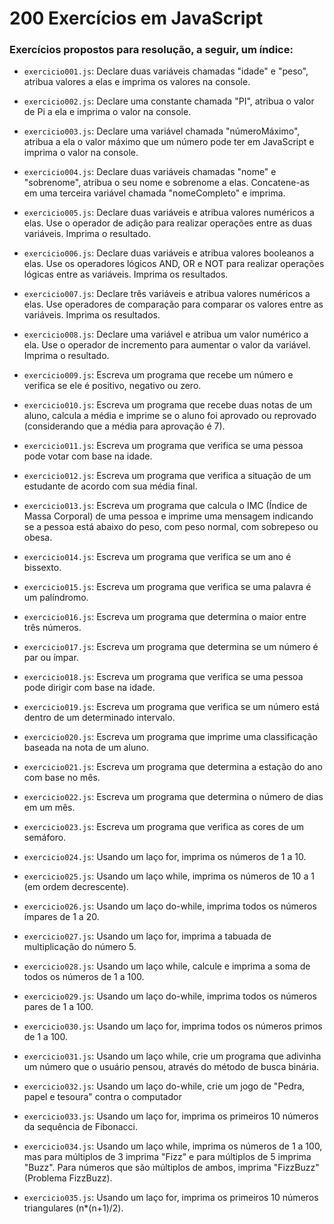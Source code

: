 # 200 Exercícios em JavaScript
### Exercícios propostos para resolução, a seguir, um índice:

- `exercicio001.js`: Declare duas variáveis chamadas "idade" e "peso", atribua valores a elas e imprima os valores na console.

- `exercicio002.js`: Declare uma constante chamada "PI", atribua o valor de Pi a ela e imprima o valor na console.

- `exercicio003.js`: Declare uma variável chamada "númeroMáximo", atribua a ela o valor máximo que um número pode ter em JavaScript e imprima o valor na console.

- `exercicio004.js`: Declare duas variáveis chamadas "nome" e "sobrenome", atribua o seu nome e sobrenome a elas. Concatene-as em uma terceira variável chamada "nomeCompleto" e imprima.

- `exercicio005.js`: Declare duas variáveis e atribua valores numéricos a elas. Use o operador de adição para realizar operações entre as duas variáveis. Imprima o resultado.

- `exercicio006.js`: Declare duas variáveis e atribua valores booleanos a elas. Use os operadores lógicos AND, OR e NOT para realizar operações lógicas entre as variáveis. Imprima os resultados.

- `exercicio007.js`: Declare três variáveis e atribua valores numéricos a elas. Use operadores de comparação para comparar os valores entre as variáveis. Imprima os resultados.

- `exercicio008.js`: Declare uma variável e atribua um valor numérico a ela. Use o operador de incremento para aumentar o valor da variável. Imprima o resultado.

- `exercicio009.js`: Escreva um programa que recebe um número e verifica se ele é positivo, negativo ou zero.

- `exercicio010.js`: Escreva um programa que recebe duas notas de um aluno, calcula a média e imprime se o aluno foi aprovado ou reprovado (considerando que a média para aprovação é 7).

- `exercicio011.js`: Escreva um programa que verifica se uma pessoa pode votar com base na idade.

- `exercicio012.js`: Escreva um programa que verifica a situação de um estudante de acordo com sua média final.

- `exercicio013.js`: Escreva um programa que calcula o IMC (Índice de Massa Corporal) de uma pessoa e imprime uma mensagem indicando se a pessoa está abaixo do peso, com peso normal, com sobrepeso ou obesa.

- `exercicio014.js`: Escreva um programa que verifica se um ano é bissexto.

- `exercicio015.js`: Escreva um programa que verifica se uma palavra é um palíndromo.

- `exercicio016.js`: Escreva um programa que determina o maior entre três números.

- `exercicio017.js`: Escreva um programa que determina se um número é par ou ímpar.

- `exercicio018.js`: Escreva um programa que verifica se uma pessoa pode dirigir com base na idade.

- `exercicio019.js`: Escreva um programa que verifica se um número está dentro de um determinado intervalo.

- `exercicio020.js`: Escreva um programa que imprime uma classificação baseada na nota de um aluno.

- `exercicio021.js`: Escreva um programa que determina a estação do ano com base no mês.

- `exercicio022.js`: Escreva um programa que determina o número de dias em um mês.

- `exercicio023.js`: Escreva um programa que verifica as cores de um semáforo.

- `exercicio024.js`: Usando um laço for, imprima os números de 1 a 10.

- `exercicio025.js`: Usando um laço while, imprima os números de 10 a 1 (em ordem decrescente).

- `exercicio026.js`: Usando um laço do-while, imprima todos os números ímpares de 1 a 20.

- `exercicio027.js`: Usando um laço for, imprima a tabuada de multiplicação do número 5.

- `exercicio028.js`: Usando um laço while, calcule e imprima a soma de todos os números de 1 a 100.

- `exercicio029.js`: Usando um laço do-while, imprima todos os números pares de 1 a 100.

- `exercicio030.js`: Usando um laço for, imprima todos os números primos de 1 a 100.

- `exercicio031.js`: Usando um laço while, crie um programa que adivinha um número que o usuário pensou, através do método de busca binária.

- `exercicio032.js`: Usando  um laço do-while, crie um jogo de "Pedra, papel e tesoura" contra o computador

- `exercicio033.js`: Usando um laço for, imprima os primeiros 10 números da sequência de Fibonacci.

- `exercicio034.js`: Usando um laço while, imprima os números de 1 a 100, mas para múltiplos de 3 imprima "Fizz" e para múltiplos de 5 imprima "Buzz". Para números que são múltiplos de ambos, imprima "FizzBuzz" (Problema FizzBuzz).

- `exercicio035.js`: Usando um laço for, imprima os primeiros 10 números triangulares (n*(n+1)/2).